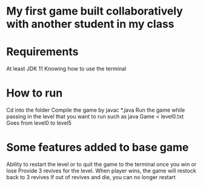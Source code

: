 # My first game built collaboratively with another student in my class

# Requirements
At least JDK 11
Knowing how to use the terminal

# How to run
Cd into the folder
Compile the game by javac *.java
Run the game while passing in the level that you want to run such as java Game < level0.txt
Goes from level0 to level5

# Some features added to base game
Ability to restart the level or to quit the game to the terminal once you win or lose
Provide 3 revives for the level. When player wins, the game will restock back to 3 revives
If out of revives and die, you can no longer restart